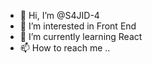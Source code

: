 - 👋 Hi, I’m @S4JID-4
- 👀 I’m interested in Front End 
- 🌱 I’m currently learning React
- 📫 How to reach me ..

<!---
S4JID-4/S4JID-4 is a ✨ special ✨ repository because its `README.md` (this file) appears on your GitHub profile.
You can click the Preview link to take a look at your changes.
--->
